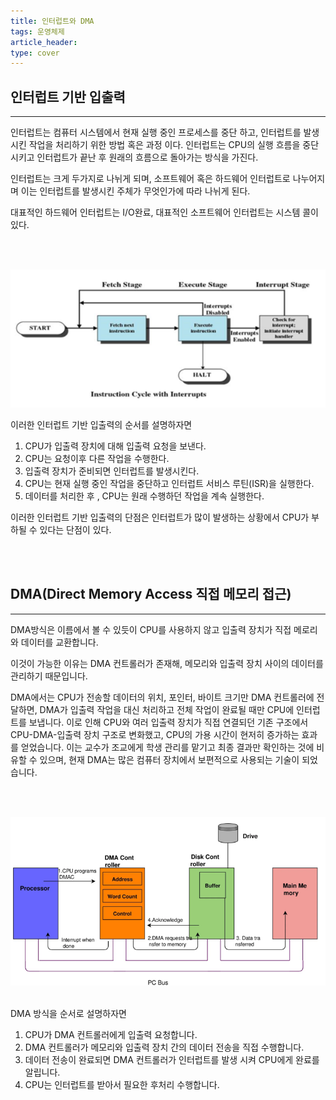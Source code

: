 ```yaml
---
title: 인터럽트와 DMA
tags: 운영체제
article_header:
type: cover
---
```


## 인터럽트 기반 입출력

---

인터럽트는 컴퓨터 시스템에서 현재 실행 중인 프로세스를 중단 하고, 인터럽트를 발생시킨 작업을 처리하기 위한
방법 혹은 과정 이다. 인터럽트는 CPU의 실행 흐름을 중단시키고 인터럽트가 끝난 후 원래의 흐름으로 돌아가는 방식을 가진다.

인터럽트는 크게 두가지로 나뉘게 되며, 소프트웨어 혹은 하드웨어 인터럽트로 나누어지며 이는 인터럽트를 발생시킨
주체가 무엇인가에 따라 나뉘게 된다.

대표적인 하드웨어 인터럽트는 I/O완료, 대표적인 소프트웨어 인터럽트는 시스템 콜이 있다.

<br>
<br>

![](https://raw.githubusercontent.com/jickDo/picture/master/OS/study/cp1/5/Interrupts.png)

이러한 인터럽트 기반 입출력의 순서를 설명하자면

1. CPU가 입출력 장치에 대해 입출력 요청을 보낸다.
2. CPU는 요청이후 다른 작업을 수행한다.
3. 입출력 장치가 준비되면 인터럽트를 발생시킨다.
4. CPU는 현재 실행 중인 작업을 중단하고 인터럽트 서비스 루틴(ISR)을 실행한다.
5. 데이터를 처리한 후 , CPU는 원래 수행하던 작업을 계속 실행한다.

이러한 인터럽트 기반 입출력의 단점은 인터럽트가 많이 발생하는 상황에서 CPU가 부하될 수 있다는 단점이 있다.


<br>
<br>

## DMA(Direct Memory Access 직접 메모리 접근)

---

DMA방식은 이름에서 볼 수 있듯이 CPU를 사용하지 않고 입출력 장치가 직접 메로리와 데이터를 교환합니다.

이것이 가능한 이유는 DMA 컨트롤러가 존재해, 메모리와 입출력 장치 사이의 데이터를 관리하기 때문입니다.

DMA에서는 CPU가 전송할 데이터의 위치, 포인터, 바이트 크기만 DMA 컨트롤러에 전달하면,
DMA가 입출력 작업을 대신 처리하고 전체 작업이 완료될 때만 CPU에 인터럽트를 보냅니다.
이로 인해 CPU와 여러 입출력 장치가 직접 연결되던 기존 구조에서 CPU-DMA-입출력 장치 구조로 변화했고,
CPU의 가용 시간이 현저히 증가하는 효과를 얻었습니다.
이는 교수가 조교에게 학생 관리를 맡기고 최종 결과만 확인하는 것에 비유할 수 있으며,
현재 DMA는 많은 컴퓨터 장치에서 보편적으로 사용되는 기술이 되었습니다.

<br>
<br>

![](https://raw.githubusercontent.com/jickDo/picture/master/OS/study/cp1/5/DMA.png)

<br>
DMA 방식을 순서로 설명하자면

1. CPU가 DMA 컨트롤러에게 입출력 요청합니다.
2. DMA 컨트롤러가 메모리와 입출력 장치 간의 데이터 전송을 직접 수행합니다.
3. 데이터 전송이 완료되면 DMA 컨트롤러가 인터럽트를 발생 시켜 CPU에게 완료를 알립니다.
4. CPU는 인터럽트를 받아서 필요한 후처리 수행합니다.

<br>
<br>
<br>
